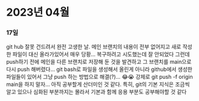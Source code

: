 # 2023년 04월

### 17일
git hub 잘못 건드려서 완전 고생한 날.
메인 브랜치의 내용이 전부 없어지고 새로 작성한 파일이 대신 올라가있어서 매우 당황...
복구하려고 시도했는데 잘 안되었다
그런데 push하기 전에 메인을 다른 브랜치로 저장해 둔 것을 발견하고
그 브랜치를 main으로 다시 push 해버렸다...
git bash로 파일을 생성해서 올린게 아니라 github에서 생성한 파일들이 있어서 그냥 push 하는 방법으로 해결(?)... 😂😭
강제로 git push -f origin main을 하지 말자...
아직 공부할게 산더미인 것 같다. 
특히, git의 기본 지식은 조금씩 알고 있으나 심화된 부분까지는 몰라서 기본과 함께 응용 부분도 공부해야할 것 같다
